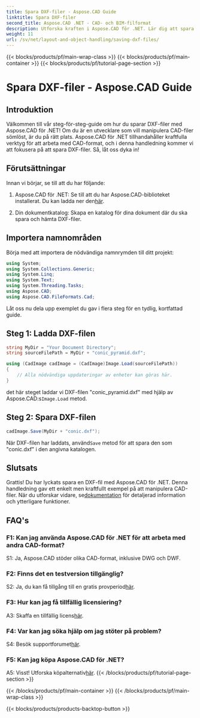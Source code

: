 ```yaml
---
title: Spara DXF-filer - Aspose.CAD Guide
linktitle: Spara DXF-filer
second_title: Aspose.CAD .NET - CAD- och BIM-filformat
description: Utforska kraften i Aspose.CAD för .NET. Lär dig att spara DXF-filer utan ansträngning med vår steg-för-steg-guide.
weight: 11
url: /sv/net/layout-and-object-handling/saving-dxf-files/
---
```


{{< blocks/products/pf/main-wrap-class >}}
{{< blocks/products/pf/main-container >}}
{{< blocks/products/pf/tutorial-page-section >}}

# Spara DXF-filer - Aspose.CAD Guide

## Introduktion

Välkommen till vår steg-för-steg-guide om hur du sparar DXF-filer med Aspose.CAD för .NET! Om du är en utvecklare som vill manipulera CAD-filer sömlöst, är du på rätt plats. Aspose.CAD för .NET tillhandahåller kraftfulla verktyg för att arbeta med CAD-format, och i denna handledning kommer vi att fokusera på att spara DXF-filer. Så, låt oss dyka in!

## Förutsättningar

Innan vi börjar, se till att du har följande:

1.  Aspose.CAD för .NET: Se till att du har Aspose.CAD-biblioteket installerat. Du kan ladda ner den[här](https://releases.aspose.com/cad/net/).

2. Din dokumentkatalog: Skapa en katalog för dina dokument där du ska spara och hämta DXF-filer.

## Importera namnområden

Börja med att importera de nödvändiga namnrymden till ditt projekt:

```csharp
using System;
using System.Collections.Generic;
using System.Linq;
using System.Text;
using System.Threading.Tasks;
using Aspose.CAD;
using Aspose.CAD.FileFormats.Cad;
```

Låt oss nu dela upp exemplet du gav i flera steg för en tydlig, kortfattad guide.

## Steg 1: Ladda DXF-filen

```csharp
string MyDir = "Your Document Directory";
string sourceFilePath = MyDir + "conic_pyramid.dxf";

using (CadImage cadImage = (CadImage)Image.Load(sourceFilePath))
{
    // Alla nödvändiga uppdateringar av enheter kan göras här.
}
```

 det här steget laddar vi DXF-filen "conic_pyramid.dxf" med hjälp av Aspose.CAD:s`Image.Load` metod.

## Steg 2: Spara DXF-filen

```csharp
cadImage.Save(MyDir + "conic.dxf");
```

 När DXF-filen har laddats, använd`Save` metod för att spara den som "conic.dxf" i den angivna katalogen.

## Slutsats

 Grattis! Du har lyckats spara en DXF-fil med Aspose.CAD för .NET. Denna handledning gav ett enkelt men kraftfullt exempel på att manipulera CAD-filer. När du utforskar vidare, se[dokumentation](https://reference.aspose.com/cad/net/) för detaljerad information och ytterligare funktioner.

## FAQ's

### F1: Kan jag använda Aspose.CAD för .NET för att arbeta med andra CAD-format?

S1: Ja, Aspose.CAD stöder olika CAD-format, inklusive DWG och DWF.

### F2: Finns det en testversion tillgänglig?

 S2: Ja, du kan få tillgång till en gratis provperiod[här](https://releases.aspose.com/).

### F3: Hur kan jag få tillfällig licensiering?

 A3: Skaffa en tillfällig licens[här](https://purchase.aspose.com/temporary-license/).

### F4: Var kan jag söka hjälp om jag stöter på problem?

 S4: Besök supportforumet[här](https://forum.aspose.com/c/cad/19).

### F5: Kan jag köpa Aspose.CAD för .NET?

 A5: Visst! Utforska köpalternativ[här](https://purchase.aspose.com/buy).
{{< /blocks/products/pf/tutorial-page-section >}}

{{< /blocks/products/pf/main-container >}}
{{< /blocks/products/pf/main-wrap-class >}}

{{< blocks/products/products-backtop-button >}}
